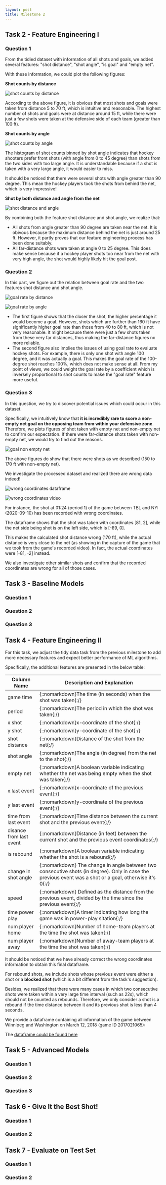 ```yaml
---
layout: post
title: Milestone 2
---
```


## **Task 2 - Feature Engineering I**

### Question 1

From the tidied dataset with information of all shots and goals, we added several features: "shot distance", "shot angle", "is goal" and "empty net".

With these information, we could plot the following figures:

**Shot counts by distance**

![shot counts by distance](/assets/images/milestone2_q2_1_shot_by_distance.PNG)

According to the above figure, it is obvious that most shots and goals were taken from distance 5 to 70 ft, which is intuitive and reasonable. The highest number of shots and goals were at distance around 15 ft, while there were just a few shots were taken at the defensive side of each team (greater than 100 ft).

**Shot counts by angle**

![shot counts by angle](/assets/images/milestone2_q2_1_shot_by_angle.PNG)

The histogram of shot counts binned by shot angle indicates that hockey shooters prefer front shots (with angle from 0 to 45 degree) than shots from the two sides with too large angle. It is understandable because if a shot is taken with a very large angle, it would easier to miss. 

It should be noticed that there were several shots with angle greater than 90 degree. This mean the hockey players took the shots from behind the net, which is very impressive!

**Shot by both distance and angle from the net**

![shot distance and angle](/assets/images/milestone2_q2_1_shot_by_distance_and_angle.PNG)

By combining both the feature shot distance and shot angle, we realize that:

- All shots from angle greater than 90 degree are taken near the net. It is obivous because the maximum distance behind the net is just around 25 ft. However, it partly proves that our feature engineering process has been done suitably.
- All far-distance shots were taken at angle 0 to 25 degree. This does make sense because if a hockey player shots too near from the net with very high angle, the shot would highly likely hit the goal post.

### Question 2

In this part, we figure out the relation between goal rate and the two features shot distance and shot angle.

![goal rate by distance](/assets/images/milestone2_q2_2_goal_rate_by_distance.PNG)

![goal rate by angle](/assets/images/milestone2_q2_2_goal_rate_by_angle.PNG)

- The first figure shows that the closer the shot, the higher percentage it would become a goal. However, shots which are further than 160 ft have significantly higher goal rate than those from 40 to 80 ft, which is not very reasonable. It might because there were just a few shots taken from these very far distances, thus making the far-distance figures no more reliable.
- The second figure also implies the issues of using goal rate to evaluate hockey shots. For example, there is only one shot with angle 100 degree, and it was actually a goal. This makes the goal rate of the 100-degree shot reaches 100%, which does not make sense at all. From my point of views, we could weight the goal rate by a coefficient which is inversely proportional to shot counts to make the "goal rate" feature more useful.

### Question 3

In this question, we try to discover potential issues which could occur in this dataset. 

Specifically, we intuitively know that **it is incredibly rare to score a non-empty net goal on the opposing team from within your defensive zone**. Therefore, we plots figures of shot taken with empty net and non-empty net to confirm our expectation. If there were far-distance shots taken with non-empty net, we would try to find out the reasons.

![goal non empty net](/assets/images/milestone2_q2_3_goal_non_empty_net_by_distance.PNG)

The above figures do show that there were shots as we described (150 to 170 ft with non-empty net).

We investigate the processed dataset and realized there are wrong data indeed! 

![wrong coordinates dataframe](/assets/images/milestone2_q2_3_wrong_coordinates.PNG)

![wrong coordinates video](/assets/images/milestone2_q2_3_wrong_coordinates_game.PNG)

For instance, the shot at 01:24 (period 1) of the game between TBL and NYI (2020-09-10) has been recorded with wrong coordinates. 

The dataframe shows that the shot was taken with coordinates [81, 2], while the net side being shot is on the left side, which is [-89, 0]. 

This makes the calculated shot distance wrong (170 ft), while the actual distance is very close to the net (as showing in the capture of the game that we took from the game's recorded video). In fact, the actual coordinates were [-81, -2] instead. 

We also investigate other similar shots and confirm that the recorded coordinates are wrong for all of those cases.

## **Task 3 - Baseline Models**

### Question 1

### Question 2

### Question 3

## **Task 4 - Feature Engineering II**

For this task, we adjust the tidy data task from the previous milestone to add more necessary features and expect better performance of ML algorithms.

Specifically, the additional features are presented in the below table:

|Column Name   |Description and Explanation   |
|-------|--------------------------------------|
|game time|{::nomarkdown}The time (in seconds) when the shot was taken{:/}|
|period|{::nomarkdown}The period in which the shot was taken{:/}|
|x shot|{::nomarkdown}x-coordinate of the shot{:/}|
|y shot|{::nomarkdown}y-coordinate of the shot{:/}|
|shot distance|{::nomarkdown}Distance of the shot from the net{:/}|
|shot angle|{::nomarkdown}The angle (in degree) from the net to the shot{:/}|
|empty net|{::nomarkdown}A boolean variable indicating whether the net was being empty when the shot was taken{:/}|
|x last event|{::nomarkdown}x-coordinate of the previous event{:/}|
|y last event|{::nomarkdown}y-coordinate of the previous event{:/}|
|time from last event|{::nomarkdown}Time distance between the current shot and the previous event{:/}|
|disance from last event|{::nomarkdown}Distance (in feet) between the current shot and the previous event coordinates{:/}|
|is rebound|{::nomarkdown}A boolean variable indicating whether the shot is a rebound{:/}|
|change in shot angle|{::nomarkdown} The change in angle between two consecutive shots (in degree). Only in case the previous event was a shot or a goal, otherwise it's 0{:/}|
|speed|{::nomarkdown} Defined as the distance from the previous event, divided by the time since the previous event{:/}|
|time power play|{::nomarkdown}A timer indicating how long the game was in power-play sitation{:/}|
|num player home|{::nomarkdown}Number of home-team players at the time the shot was taken{:/}|
|num player away|{::nomarkdown}Number of away-team players at the time the shot was taken{:/}|

It should be noticed that we have already correct the wrong coordinates information to obtain this final dataframe.

For rebound shots, we include shots whose previous event were either a shot or a **blocked shot** (which is a bit different from the task's suggestion). 

Besides, we realized that there were many cases in which two consecutive shots were taken within a very large time interval (such as 22s), which should not be counted as rebounds. Therefore, we only consider a shot is a rebound if the time distance between it and its previous shot is less than 4 seconds.

We provide a dataframe containing all information of the game between Winnipeg and Washington on March 12, 2018 (game ID 2017021065):

The [dataframe could be found here](https://www.comet.com/anshitasaxena/milestone-project-2/65623c06f8d44e94bc8c9214745a8417?experiment-tab=assets)

## **Task 5 - Advanced Models**

### Question 1

### Question 2

### Question 3

## **Task 6 - Give It the Best Shot!**

### Question 1

### Question 2

## **Task 7 - Evaluate on Test Set**

### Question 1

### Question 2



